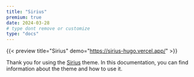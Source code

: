 ```yaml
---
title: "Sirius"
premium: true
date: 2024-03-28
# type dont remove or customize
type: "docs"
---
```


{{< preview title="Sirius" demo="https://sirius-hugo.vercel.app/" >}}

Thank you for using the [Sirius](https://gethugothemes.com/products/sirius/) theme. In this documentation, you can find information about the theme and how to use it.
